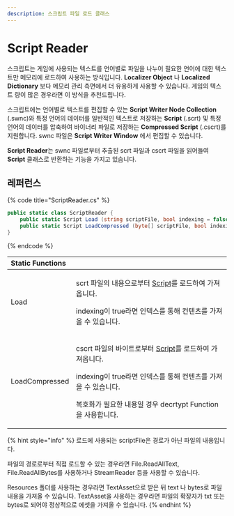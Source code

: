 ```yaml
---
description: 스크립트 파일 로드 클래스
---
```


# Script Reader

스크립트는 게임에 사용되는 텍스트를 언어별로 파일을 나누어 필요한 언어에 대한 텍스트만 메모리에 로드하여 사용하는 방식입니다. **Localizer Object** 나 **Localized Dictionary** 보다 메모리 관리 측면에서 더 유용하게 사용할 수 있습니다. 게임의 텍스트 량이 많은 경우라면 이 방식을 추천드립니다.

스크립트에는 언어별로 텍스트를 편집할 수 있는 **Script Writer Node Collection** \(.swnc\)와 특정 언어의 데이터를 일반적인 텍스트로 저장하는 **Script** \(.scrt\) 및 특정 언어의 데이터를 압축하여 바이너리 파일로 저장하는 **Compressed Script** \(.cscrt\)를 지원합니다. swnc 파일은 **Script Writer Window** 에서 편집할 수 있습니다.

**Script Reader**는 swnc 파일로부터 추출된 scrt 파일과 cscrt 파일을 읽어들여 **Script** 클래스로 반환하는 기능을 가지고 있습니다.

## 레퍼런스

{% code title="ScriptReader.cs" %}
```csharp
public static class ScriptReader {
    public static Script Load (string scriptFile, bool indexing = false) { }
    public static Script LoadCompressed (byte[] scriptFile, bool indexing = false, Func<string, string> decrypt = null) { }
}
```
{% endcode %}

<table>
  <thead>
    <tr>
      <th style="text-align:left">Static Functions</th>
      <th style="text-align:left"></th>
    </tr>
  </thead>
  <tbody>
    <tr>
      <td style="text-align:left">Load</td>
      <td style="text-align:left">
        <p>scrt &#xD30C;&#xC77C;&#xC758; &#xB0B4;&#xC6A9;&#xC73C;&#xB85C;&#xBD80;&#xD130;
          <a
          href="script/">Script</a>&#xB97C; &#xB85C;&#xB4DC;&#xD558;&#xC5EC; &#xAC00;&#xC838;&#xC635;&#xB2C8;&#xB2E4;.</p>
        <p>indexing&#xC774; true&#xB77C;&#xBA74; &#xC778;&#xB371;&#xC2A4;&#xB97C;
          &#xD1B5;&#xD574; &#xCEE8;&#xD150;&#xCE20;&#xB97C; &#xAC00;&#xC838;&#xC62C;
          &#xC218; &#xC788;&#xC2B5;&#xB2C8;&#xB2E4;.</p>
      </td>
    </tr>
    <tr>
      <td style="text-align:left">LoadCompressed</td>
      <td style="text-align:left">
        <p>cscrt &#xD30C;&#xC77C;&#xC758; &#xBC14;&#xC774;&#xD2B8;&#xB85C;&#xBD80;&#xD130;
          <a
          href="script/">Script</a>&#xB97C; &#xB85C;&#xB4DC;&#xD558;&#xC5EC; &#xAC00;&#xC838;&#xC635;&#xB2C8;&#xB2E4;.</p>
        <p>indexing&#xC774; true&#xB77C;&#xBA74; &#xC778;&#xB371;&#xC2A4;&#xB97C;
          &#xD1B5;&#xD574; &#xCEE8;&#xD150;&#xCE20;&#xB97C; &#xAC00;&#xC838;&#xC62C;
          &#xC218; &#xC788;&#xC2B5;&#xB2C8;&#xB2E4;.</p>
        <p>&#xBCF5;&#xD638;&#xD654;&#xAC00; &#xD544;&#xC694;&#xD55C; &#xB0B4;&#xC6A9;&#xC77C;
          &#xACBD;&#xC6B0; decrtypt Function&#xC744; &#xC0AC;&#xC6A9;&#xD569;&#xB2C8;&#xB2E4;.</p>
      </td>
    </tr>
  </tbody>
</table>

{% hint style="info" %}
로드에 사용되는 scriptFile은 경로가 아닌 파일의 내용입니다. 

파일의 경로로부터 직접 로드할 수 있는 경우라면 File.ReadAllText, File.ReadAllBytes를 사용하거나 StreamReader 등을 사용할 수 있습니다. 

Resources 폴더를 사용하는 경우라면 TextAsset으로 받은 뒤 text 나 bytes로 파일 내용을 가져올 수 있습니다. TextAsset을 사용하는 경우라면 파일의 확장자가 txt 또는 bytes로 되어야 정상적으로 에셋을 가져올 수 있습니다.
{% endhint %}



